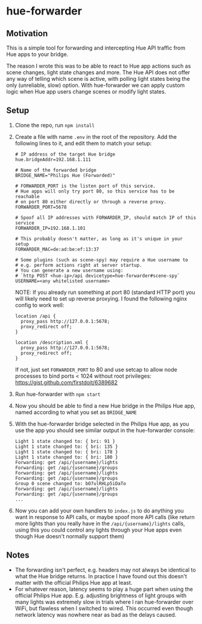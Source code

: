 hue-forwarder
=============

Motivation
----------

This is a simple tool for forwarding and intercepting Hue API traffic from Hue
apps to your bridge.

The reason I wrote this was to be able to react to Hue app actions such as
scene changes, light state changes and more. The Hue API does not offer any way
of telling which scene is active, with polling light states being the only
(unreliable, slow) option. With hue-forwarder we can apply custom logic when
Hue app users change scenes or modify light states.

Setup
-----

1. Clone the repo, run `npm install`
2. Create a file with name `.env` in the root of the repository.
   Add the following lines to it, and edit them to match your setup:

   ```
   # IP address of the target Hue bridge
   hue.bridgeAddr=192.168.1.111

   # Name of the forwarded bridge
   BRIDGE_NAME="Philips Hue (Forwarded)"

   # FORWARDER_PORT is the listen port of this service.
   # Hue apps will only try port 80, so this service has to be reachable
   # on port 80 either directly or through a reverse proxy.
   FORWARDER_PORT=5678

   # Spoof all IP addresses with FORWARDER_IP, should match IP of this service
   FORWARDER_IP=192.168.1.101

   # This probably doesn't matter, as long as it's unique in your setup
   FORWARDER_MAC=de:ad:be:ef:13:37

   # Some plugins (such as scene-spy) may require a Hue username to
   # e.g. perform actions right at server startup.
   # You can generate a new username using:
   # `http POST <hue-ip>/api devicetype=hue-forwarder#scene-spy`
   USERNAME=<any whitelisted username>
   ```

   NOTE: If you already run something at port 80 (standard HTTP port) you will
   likely need to set up reverse proxying. I found the following nginx config
   to work well:

   ```
   location /api {
     proxy_pass http://127.0.0.1:5678;
     proxy_redirect off;
   }

   location /description.xml {
     proxy_pass http://127.0.0.1:5678;
     proxy_redirect off;
   }
   ```

   If not, just set `FORWARDER_PORT` to 80 and use setcap to allow node processes to bind
   ports < 1024 without root privileges:
   https://gist.github.com/firstdoit/6389682

3. Run hue-forwarder with `npm start`
4. Now you should be able to find a new Hue bridge in the Philips Hue app,
   named according to what you set as `BRIDGE_NAME`
5. With the hue-forwarder bridge selected in the Philips Hue app, as you use
   the app you should see similar output in the hue-forwarder console:

   ```
   Light 1 state changed to: { bri: 91 }
   Light 1 state changed to: { bri: 135 }
   Light 1 state changed to: { bri: 178 }
   Light 1 state changed to: { bri: 180 }
   Forwarding: get /api/{username}/lights
   Forwarding: get /api/{username}/groups
   Forwarding: get /api/{username}/lights
   Forwarding: get /api/{username}/groups
   Group 0 scene changed to: bO7ulRHLp5iDaTo
   Forwarding: get /api/{username}/lights
   Forwarding: get /api/{username}/groups
   ...
   ```

6. Now you can add your own handlers to `index.js` to do anything you want in
   response to API calls, or maybe spoof more API calls (like return more
   lights than you really have in the `/api/{username}/lights` calls, using this
   you could control any lights through your Hue apps even though Hue doesn't
   normally support them)

Notes
-----

* The forwarding isn't perfect, e.g. headers may not always be identical to
  what the Hue bridge returns. In practice I have found out this doesn't matter
  with the official Philips Hue app at least.
* For whatever reason, latency seems to play a huge part when using the
  official Philips Hue app. E.g. adjusting brightness of light groups with many
  lights was extremely slow in trials where I ran hue-forwarder over WiFi, but
  flawless when I switched to wired. This occurred even though network latency
  was nowhere near as bad as the delays caused.
